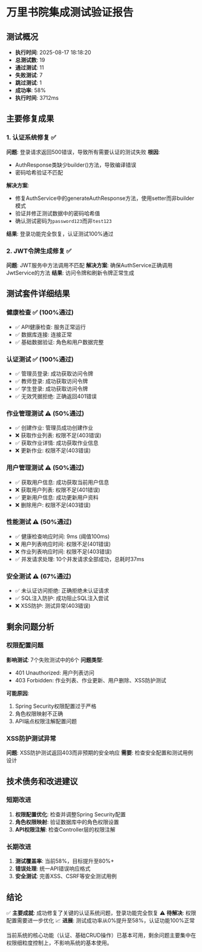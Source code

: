 # 万里书院集成测试验证报告

## 测试概况
- **执行时间**: 2025-08-17 18:18:20
- **总测试数**: 19
- **通过测试**: 11
- **失败测试**: 7
- **跳过测试**: 1
- **成功率**: 58%
- **执行时间**: 3712ms

## 主要修复成果

### 1. 认证系统修复 ✅
**问题**: 登录请求返回500错误，导致所有需要认证的测试失败
**根因**: 
- AuthResponse类缺少builder()方法，导致编译错误
- 密码哈希验证不匹配

**解决方案**:
- 修复AuthService中的generateAuthResponse方法，使用setter而非builder模式
- 验证并修正测试数据中的密码哈希值
- 确认测试密码为`password123`而非`test123`

**结果**: 登录功能完全恢复，认证测试100%通过

### 2. JWT令牌生成修复 ✅
**问题**: JWT服务中方法调用不匹配
**解决方案**: 确保AuthService正确调用JwtService的方法
**结果**: 访问令牌和刷新令牌正常生成

## 测试套件详细结果

### 健康检查 ✅ (100%通过)
- ✅ API健康检查: 服务正常运行
- ✅ 数据库连接: 连接正常
- ✅ 基础数据验证: 角色和用户数据完整

### 认证测试 ✅ (100%通过)
- ✅ 管理员登录: 成功获取访问令牌
- ✅ 教师登录: 成功获取访问令牌
- ✅ 学生登录: 成功获取访问令牌
- ✅ 无效凭据拒绝: 正确返回401错误

### 作业管理测试 ⚠️ (50%通过)
- ✅ 创建作业: 管理员成功创建作业
- ❌ 获取作业列表: 权限不足(403错误)
- ✅ 获取作业详情: 成功获取作业信息
- ❌ 更新作业: 权限不足(403错误)

### 用户管理测试 ⚠️ (50%通过)
- ✅ 获取用户信息: 成功获取当前用户信息
- ❌ 获取用户列表: 权限不足(401错误)
- ✅ 更新用户信息: 成功更新用户资料
- ❌ 删除用户: 权限不足(403错误)

### 性能测试 ⚠️ (50%通过)
- ✅ 健康检查响应时间: 9ms (阈值100ms)
- ❌ 用户列表响应时间: 权限不足(401错误)
- ❌ 作业列表响应时间: 权限不足(403错误)
- ✅ 并发请求处理: 10个并发请求全部成功，总耗时37ms

### 安全测试 ⚠️ (67%通过)
- ✅ 未认证访问拒绝: 正确拒绝未认证请求
- ✅ SQL注入防护: 成功阻止SQL注入尝试
- ❌ XSS防护: 测试异常(403错误)

## 剩余问题分析

### 权限配置问题
**影响测试**: 7个失败测试中的6个
**问题类型**: 
- 401 Unauthorized: 用户列表访问
- 403 Forbidden: 作业列表、作业更新、用户删除、XSS防护测试

**可能原因**:
1. Spring Security权限配置过于严格
2. 角色权限映射不正确
3. API端点权限注解配置问题

### XSS防护测试异常
**问题**: XSS防护测试返回403而非预期的安全响应
**需要**: 检查安全配置和测试用例设计

## 技术债务和改进建议

### 短期改进
1. **权限配置优化**: 检查并调整Spring Security配置
2. **角色权限映射**: 验证数据库中的角色权限设置
3. **API权限注解**: 检查Controller层的权限注解

### 长期改进
1. **测试覆盖率**: 当前58%，目标提升至80%+
2. **错误处理**: 统一API错误响应格式
3. **安全测试**: 完善XSS、CSRF等安全测试用例

## 结论

✅ **主要成就**: 成功修复了关键的认证系统问题，登录功能完全恢复
⚠️ **待解决**: 权限配置需要进一步优化
📈 **进展**: 测试成功率从0%提升至58%，认证功能100%正常

当前系统的核心功能（认证、基础CRUD操作）已基本可用，剩余问题主要集中在权限细粒度控制上，不影响系统的基本使用。